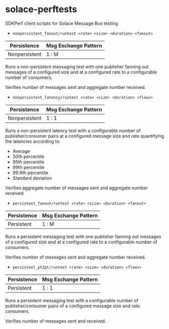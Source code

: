 # solace-perftests

SDKPerf client scripts for Solace Message Bus testing

* `nonpersistent_fanout/runtest <rate> <size> <duration> <fanout>`

| Persistence   | Msg Exchange Pattern |
|---------------|----------------------|
| Nonpersistent | 1 : M |

Runs a non-persistent messaging test with one publisher fanning out messages 
of a configured size and at a configured rate to a configurable number of 
consumers.

Verifies number of messages sent and aggregate number received.

* `nonpersistent_latency/runtest <rate> <size> <duration> <flows>`

| Persistence   | Msg Exchange Pattern |
|---------------|----------------------|
| Nonpersistent | 1 : 1 |

Runs a non-persistent latency test with a configurable number of publisher/consumer pairs 
at a configured message size and rate quantifying the latencies according to:
* Average
* 50th percentile
* 95th percentile
* 99th percentile
* 99.9th percentile
* Standard deviation

Verifies aggregate number of messages sent and aggregate number received.

* `persistent_fanout/runtest <rate> <size> <duration> <fanout>`

| Persistence   | Msg Exchange Pattern |
|---------------|----------------------|
| Persistent    | 1 : M |

Runs a persistent messaging test with one publisher fanning out messages 
of a configured size and at a configured rate to a configurable number of 
consumers.

Verifies number of messages sent and aggregate number received.

* `persistent_pt2pt/runtest <rate> <size> <duration> <flows>`

| Persistence   | Msg Exchange Pattern |
|---------------|----------------------|
| Persistent    | 1 : 1 |

Runs a persistent messaging test with a configurable number of publisher/consumer pairs 
of a configured message size and rate.
consumers.

Verifies number of messages sent and received.

